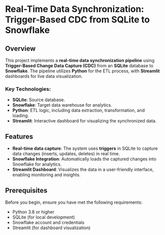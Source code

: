 # Real-Time Data Synchronization: Trigger-Based CDC from SQLite to Snowflake

## Overview

This project implements a **real-time data synchronization pipeline** using **Trigger-Based Change Data Capture (CDC)** from an **SQLite** database to **Snowflake**. The pipeline utilizes **Python** for the ETL process, with **Streamlit** dashboards for live data visualization.

### Key Technologies:
- **SQLite**: Source database.
- **Snowflake**: Target data warehouse for analytics.
- **Python**: ETL logic, including data extraction, transformation, and loading.
- **Streamlit**: Interactive dashboard for visualizing the synchronized data.

## Features

- **Real-time data capture**: The system uses **triggers** in SQLite to capture data changes (inserts, updates, deletes) in real time.
- **Snowflake Integration**: Automatically loads the captured changes into Snowflake for analytics.
- **Streamlit Dashboard**: Visualizes the data in a user-friendly interface, enabling monitoring and insights.

## Prerequisites

Before you begin, ensure you have met the following requirements:

- Python 3.8 or higher
- SQLite (for local development)
- Snowflake account and credentials
- Streamlit (for dashboard visualization)
  



